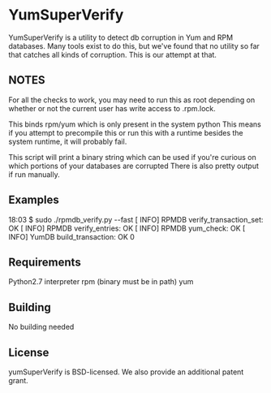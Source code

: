 # YumSuperVerify

YumSuperVerify is a utility to detect db corruption in Yum and RPM databases. Many tools exist to do this, but we've found that no utility so far that catches all kinds of corruption. This is our attempt at that.

## NOTES
For all the checks to work, you may need to run this as root depending on whether or not the current user has write access to .rpm.lock.

This binds rpm/yum which is only present in the system python
This means if you attempt to precompile this or run this with a runtime
besides the system runtime, it will probably fail.

This script will print a binary string which can be used if you're
curious on which portions of your databases are corrupted
There is also pretty output if run manually.

## Examples
18:03 $ sudo ./rpmdb_verify.py --fast
[    INFO]      RPMDB    verify_transaction_set:         OK
[    INFO]      RPMDB            verify_entries:         OK
[    INFO]      RPMDB                 yum_check:         OK
[    INFO]      YumDB         build_transaction:         OK
0

## Requirements
Python2.7 interpreter
rpm (binary must be in path)
yum

## Building
No building needed

## License
yumSuperVerify is BSD-licensed. We also provide an additional patent grant.
